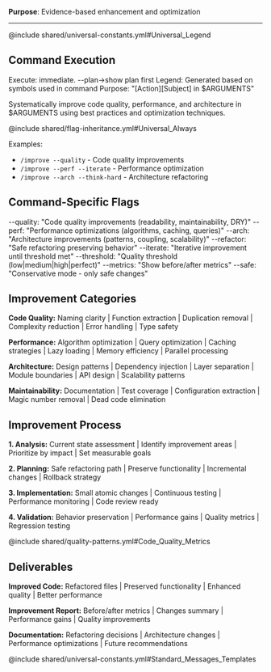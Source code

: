 **Purpose**: Evidence-based enhancement and optimization

---

@include shared/universal-constants.yml#Universal_Legend

## Command Execution
Execute: immediate. --plan→show plan first
Legend: Generated based on symbols used in command
Purpose: "[Action][Subject] in $ARGUMENTS"

Systematically improve code quality, performance, and architecture in $ARGUMENTS using best practices and optimization techniques.

@include shared/flag-inheritance.yml#Universal_Always

Examples:
- `/improve --quality` - Code quality improvements
- `/improve --perf --iterate` - Performance optimization
- `/improve --arch --think-hard` - Architecture refactoring

## Command-Specific Flags
--quality: "Code quality improvements (readability, maintainability, DRY)"
--perf: "Performance optimizations (algorithms, caching, queries)"
--arch: "Architecture improvements (patterns, coupling, scalability)"
--refactor: "Safe refactoring preserving behavior"
--iterate: "Iterative improvement until threshold met"
--threshold: "Quality threshold (low|medium|high|perfect)"
--metrics: "Show before/after metrics"
--safe: "Conservative mode - only safe changes"

## Improvement Categories

**Code Quality:** Naming clarity | Function extraction | Duplication removal | Complexity reduction | Error handling | Type safety

**Performance:** Algorithm optimization | Query optimization | Caching strategies | Lazy loading | Memory efficiency | Parallel processing

**Architecture:** Design patterns | Dependency injection | Layer separation | Module boundaries | API design | Scalability patterns

**Maintainability:** Documentation | Test coverage | Configuration extraction | Magic number removal | Dead code elimination

## Improvement Process

**1. Analysis:** Current state assessment | Identify improvement areas | Prioritize by impact | Set measurable goals

**2. Planning:** Safe refactoring path | Preserve functionality | Incremental changes | Rollback strategy

**3. Implementation:** Small atomic changes | Continuous testing | Performance monitoring | Code review ready

**4. Validation:** Behavior preservation | Performance gains | Quality metrics | Regression testing

@include shared/quality-patterns.yml#Code_Quality_Metrics

## Deliverables

**Improved Code:** Refactored files | Preserved functionality | Enhanced quality | Better performance

**Improvement Report:** Before/after metrics | Changes summary | Performance gains | Quality improvements

**Documentation:** Refactoring decisions | Architecture changes | Performance optimizations | Future recommendations

@include shared/universal-constants.yml#Standard_Messages_Templates